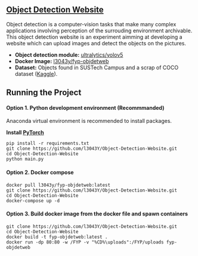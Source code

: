 ## [Object Detection Website](https://github.com/l3043Y/Object-Detection-Website)
Object detection is a computer-vision tasks that make many complex applications involving perception of the surrouding environment archivable. This object detection website is an experiment aimming at developing a website which can upload images and detect the objects on the pictures.
* **Object detection module:** [ultralytics/yolov5](https://github.com/ultralytics/yolov5)
* **Docker Image:** [l3043y/fyp-objdetweb](https://hub.docker.com/repository/registry-1.docker.io/l3043y/fyp-objdetweb/)
* **Dataset:** Objects found in SUSTech Campus and a scrap of COCO dataset ([Kaggle](https://www.kaggle.com/boreycheng/sustech-symbol-scrap-of-coco-dataset)).


## Running the Project
#### Option 1. Python development environment (Recommmanded)
Anaconda virtual environment is recommended to install packages.

**Install [PyTorch](https://pytorch.org/get-started/locally/#start-locally)**
```
pip install -r requirements.txt
git clone https://github.com/l3043Y/Object-Detection-Website.git
cd Object-Detection-Website
python main.py
```
#### Option 2. Docker compose 
```
docker pull l3043y/fyp-objdetweb:latest
git clone https://github.com/l3043Y/Object-Detection-Website.git
cd Object-Detection-Website
docker-compose up -d
```
#### Option 3. Build docker image from the docker file and spawn containers
```
git clone https://github.com/l3043Y/Object-Detection-Website.git
cd Object-Detection-Website
docker build -t fyp-objdetweb:latest .
docker run -dp 80:80 -w /FYP -v "%CD%\uploads":/FYP/uploads fyp-objdetweb
```

